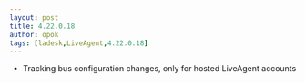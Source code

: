 ```yaml
---
layout: post
title: 4.22.0.18
author: opok
tags: [ladesk,LiveAgent,4.22.0.18]
---
```


- Tracking bus configuration changes, only for hosted LiveAgent accounts
